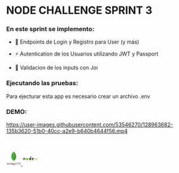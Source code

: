 <h1>NODE CHALLENGE SPRINT 3</h1>
<h3>En este sprint se implemento:</h3>

- 👯 Endpoints de Login y Registro para User (y más)

- ⚡ Autentication de los Usuarios utilizando JWT y Passport    

- 🔭 Validacion de los inputs con Joi

<h3>Ejecutando las pruebas:</h3>
Para ejecturar esta app es necesario crear un archivo .env

<h3>DEMO:</h3>


https://user-images.githubusercontent.com/53546270/128963682-135b3620-51b0-40cc-a2e9-b640b4644f56.mp4


<br/>
<p align="left"> <a href="https://www.mongodb.com/" target="_blank"> <img src="https://raw.githubusercontent.com/devicons/devicon/master/icons/mongodb/mongodb-original-wordmark.svg" alt="mongodb" width="40" height="40"/> </a> <a href="https://nodejs.org" target="_blank"> <img src="https://raw.githubusercontent.com/devicons/devicon/master/icons/nodejs/nodejs-original-wordmark.svg" alt="nodejs" width="40" height="40"/> </a> </p>
